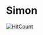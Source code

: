 # Simon
<!-- [![HitCount](https://hits.dwyl.com/Dead-s/Simon.svg?style=flat-square)](http://hits.dwyl.com/Dead-s/Simon) -->
[![HitCount](https://hits.dwyl.com/Dead-s/Simon.svg?style=flat-square&show=unique)](http://hits.dwyl.com/Dead-s/Simon)
<!-- [![Hits](https://hits.seeyoufarm.com/api/count/incr/badge.svg?url=https%3A%2F%2Fdead-s.github.io%2FSimon%2Fhit-counter&count_bg=%2379C83D&title_bg=%23555555&icon=&icon_color=%23E7E7E7&title=hits&edge_flat=false)](https://hits.seeyoufarm.com) -->

